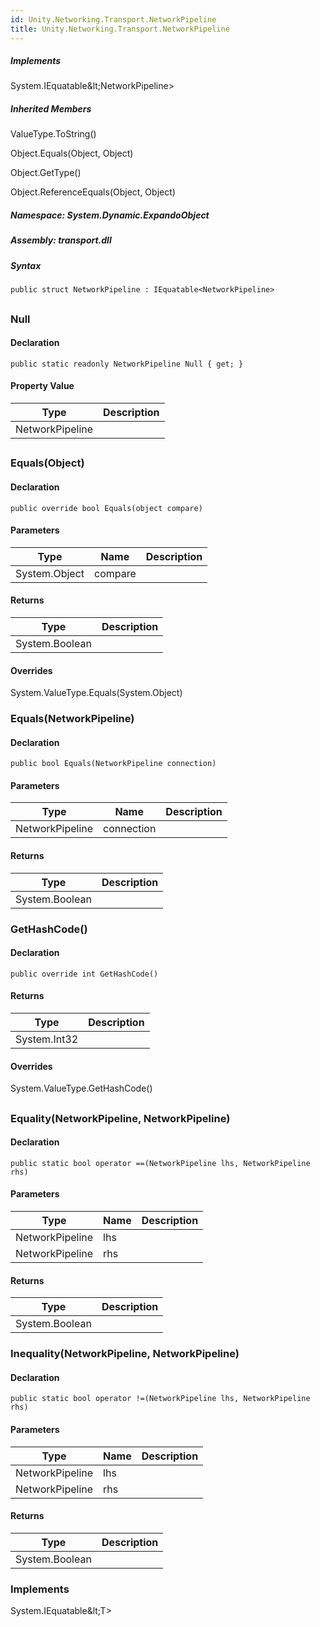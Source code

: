 ```yaml
---  
id: Unity.Networking.Transport.NetworkPipeline  
title: Unity.Networking.Transport.NetworkPipeline  
---
```


<div class="markdown level0 summary">

</div>

<div class="markdown level0 conceptual">

</div>

<div classs="implements">

##### Implements

<div>

System.IEquatable\&lt;NetworkPipeline&gt;

</div>

</div>

<div class="inheritedMembers">

##### Inherited Members

<div>

ValueType.ToString()

</div>

<div>

Object.Equals(Object, Object)

</div>

<div>

Object.GetType()

</div>

<div>

Object.ReferenceEquals(Object, Object)

</div>

</div>

##### **Namespace**: System.Dynamic.ExpandoObject

##### **Assembly**: transport.dll

##### Syntax

``` lang-csharp
public struct NetworkPipeline : IEquatable<NetworkPipeline>
```

## 

### Null

<div class="markdown level1 summary">

</div>

<div class="markdown level1 conceptual">

</div>

#### Declaration

``` lang-csharp
public static readonly NetworkPipeline Null { get; }
```

#### Property Value

| Type            | Description |
|-----------------|-------------|
| NetworkPipeline |             |

## 

### Equals(Object)

<div class="markdown level1 summary">

</div>

<div class="markdown level1 conceptual">

</div>

#### Declaration

``` lang-csharp
public override bool Equals(object compare)
```

#### Parameters

| Type          | Name    | Description |
|---------------|---------|-------------|
| System.Object | compare |             |

#### Returns

| Type           | Description |
|----------------|-------------|
| System.Boolean |             |

#### Overrides

<div>

System.ValueType.Equals(System.Object)

</div>

### Equals(NetworkPipeline)

<div class="markdown level1 summary">

</div>

<div class="markdown level1 conceptual">

</div>

#### Declaration

``` lang-csharp
public bool Equals(NetworkPipeline connection)
```

#### Parameters

| Type            | Name       | Description |
|-----------------|------------|-------------|
| NetworkPipeline | connection |             |

#### Returns

| Type           | Description |
|----------------|-------------|
| System.Boolean |             |

### GetHashCode()

<div class="markdown level1 summary">

</div>

<div class="markdown level1 conceptual">

</div>

#### Declaration

``` lang-csharp
public override int GetHashCode()
```

#### Returns

| Type         | Description |
|--------------|-------------|
| System.Int32 |             |

#### Overrides

<div>

System.ValueType.GetHashCode()

</div>

## 

### Equality(NetworkPipeline, NetworkPipeline)

<div class="markdown level1 summary">

</div>

<div class="markdown level1 conceptual">

</div>

#### Declaration

``` lang-csharp
public static bool operator ==(NetworkPipeline lhs, NetworkPipeline rhs)
```

#### Parameters

| Type            | Name | Description |
|-----------------|------|-------------|
| NetworkPipeline | lhs  |             |
| NetworkPipeline | rhs  |             |

#### Returns

| Type           | Description |
|----------------|-------------|
| System.Boolean |             |

### Inequality(NetworkPipeline, NetworkPipeline)

<div class="markdown level1 summary">

</div>

<div class="markdown level1 conceptual">

</div>

#### Declaration

``` lang-csharp
public static bool operator !=(NetworkPipeline lhs, NetworkPipeline rhs)
```

#### Parameters

| Type            | Name | Description |
|-----------------|------|-------------|
| NetworkPipeline | lhs  |             |
| NetworkPipeline | rhs  |             |

#### Returns

| Type           | Description |
|----------------|-------------|
| System.Boolean |             |

### Implements

<div>

System.IEquatable\&lt;T&gt;

</div>
